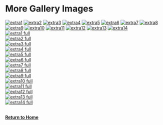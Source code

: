 # More Gallery Images

<div class="gallery-container">
  <a href="#extra1"><img src="./assets/img/extra1.png" alt="extra1" /></a>
  <a href="#extra2"><img src="./assets/img/extra2.png" alt="extra2" /></a>
  <a href="#extra3"><img src="./assets/img/extra3.png" alt="extra3" /></a>
  <a href="#extra4"><img src="./assets/img/extra4.png" alt="extra4" /></a>
  <a href="#extra5"><img src="./assets/img/extra5.png" alt="extra5" /></a>
  <a href="#extra6"><img src="./assets/img/extra6.PNG" alt="extra6" /></a>
  <a href="#extra7"><img src="./assets/img/extra7.png" alt="extra7" /></a>
  <a href="#extra8"><img src="./assets/img/extra8.PNG" alt="extra8" /></a>
  <a href="#extra9"><img src="./assets/img/extra9.PNG" alt="extra9" /></a>
  <a href="#extra10"><img src="./assets/img/extra10.png" alt="extra10" /></a>
  <a href="#extra11"><img src="./assets/img/extra11.png" alt="extra11" /></a>
  <a href="#extra12"><img src="./assets/img/extra12.PNG" alt="extra12" /></a>
  <a href="#extra13"><img src="./assets/img/extra13.png" alt="extra13" /></a>
  <a href="#extra14"><img src="./assets/img/extra14.png" alt="extra14" /></a>
</div>

<!-- Lightbox popups -->
<div id="extra1" class="lightbox"><a href="#!"><img src="./assets/img/extra1.png" alt="extra1 full" /></a></div>
<div id="extra2" class="lightbox"><a href="#!"><img src="./assets/img/extra2.png" alt="extra2 full" /></a></div>
<div id="extra3" class="lightbox"><a href="#!"><img src="./assets/img/extra3.png" alt="extra3 full" /></a></div>
<div id="extra4" class="lightbox"><a href="#!"><img src="./assets/img/extra4.png" alt="extra4 full" /></a></div>
<div id="extra5" class="lightbox"><a href="#!"><img src="./assets/img/extra5.png" alt="extra5 full" /></a></div>
<div id="extra6" class="lightbox"><a href="#!"><img src="./assets/img/extra6.PNG" alt="extra6 full" /></a></div>
<div id="extra7" class="lightbox"><a href="#!"><img src="./assets/img/extra7.png" alt="extra7 full" /></a></div>
<div id="extra8" class="lightbox"><a href="#!"><img src="./assets/img/extra8.PNG" alt="extra8 full" /></a></div>
<div id="extra9" class="lightbox"><a href="#!"><img src="./assets/img/extra9.PNG" alt="extra9 full" /></a></div>
<div id="extra10" class="lightbox"><a href="#!"><img src="./assets/img/extra10.png" alt="extra10 full" /></a></div>
<div id="extra11" class="lightbox"><a href="#!"><img src="./assets/img/extra11.png" alt="extra11 full" /></a></div>
<div id="extra12" class="lightbox"><a href="#!"><img src="./assets/img/extra12.PNG" alt="extra12 full" /></a></div>
<div id="extra13" class="lightbox"><a href="#!"><img src="./assets/img/extra13.png" alt="extra13 full" /></a></div>
<div id="extra14" class="lightbox"><a href="#!"><img src="./assets/img/extra14.png" alt="extra14 full" /></a></div>

<br>

**[Return to Home](./index.md)**

